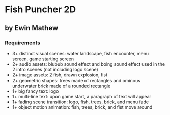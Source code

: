 # Fish Puncher 2D
## by Ewin Mathew

### Requirements

 - 3+ distinct visual scenes: water landscape, fish encounter, menu screen, game starting screen
 - 2+ audio assets: blubub sound effect and boing sound effect used in the 2 intro scenes (not including logo scene)
 - 2+ image assets: 2 fish, drawn explosion, fist
 - 2+ geometric shapes: trees made of rectangles and ominous underwater brick made of a rounded rectangle
 - 1+ big fancy text: logo
 - 1+ multi-line text: upon game start, a paragraph of text will appear
 - 1+ fading scene transition: logo, fish, trees, brick, and menu fade
 - 1+ object motion animation: fish, trees, brick, and fist move around
